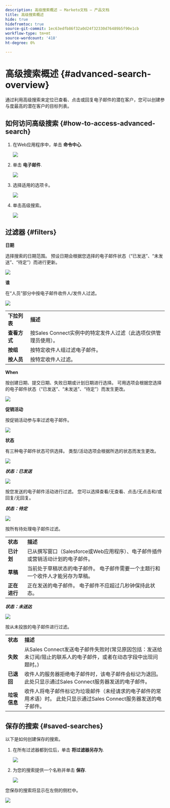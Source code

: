 ```yaml
---
description: 高级搜索概述 — Marketo文档 — 产品文档
title: 高级搜索概述
hide: true
hidefromtoc: true
source-git-commit: 1ec63edfb86f32a0d24f32330d76489b5f90e1cb
workflow-type: tm+mt
source-wordcount: '418'
ht-degree: 0%

---
```


# 高级搜索概述 {#advanced-search-overview}

通过利用高级搜索来定位已查看、点击或回复电子邮件的潜在客户，您可以创建参与度最高的潜在客户的目标列表。

## 如何访问高级搜索 {#how-to-access-advanced-search}

1. 在Web应用程序中，单击 **命令中心**.

   ![](assets/advanced-search-overview-1.png)

1. 单击 **电子邮件**.

   ![](assets/advanced-search-overview-2.png)

1. 选择适用的选项卡。

   ![](assets/advanced-search-overview-3.png)

1. 单击高级搜索。

   ![](assets/advanced-search-overview-4.png)

## 过滤器 {#filters}

**日期**

选择搜索的日期范围。 预设日期会根据您选择的电子邮件状态（“已发送”、“未发送”、“待定”）而进行更新。

![](assets/advanced-search-overview-5.png)

**谁**

在“人员”部分中按电子邮件收件人/发件人过滤。

![](assets/advanced-search-overview-6.png)

<table>
 <tr>
  <td><strong>下拉列表</strong></td>
  <td><strong>描述</strong></td>
 </tr>
 <tr>
  <td><strong>查看方式</strong></td>
  <td>按Sales Connect实例中的特定发件人过滤（此选项仅供管理员使用）。</td>
 </tr>
 <tr>
  <td><strong>按组</strong></td>
  <td>按特定收件人组过滤电子邮件。</td>
 </tr>
 <tr>
  <td><strong>按人员</strong></td>
  <td>按特定收件人过滤。</td>
 </tr>
</table>

**When**

按创建日期、提交日期、失败日期或计划日期进行选择。 可用选项会根据您选择的电子邮件状态（“已发送”、“未发送”、“待定”）而发生更改。

![](assets/advanced-search-overview-7.png)

**促销活动**

按促销活动参与率过滤电子邮件。

![](assets/advanced-search-overview-8.png)

**状态**

有三种电子邮件状态可供选择。 类型/活动选项会根据所选的状态而发生更改。

![](assets/advanced-search-overview-9.png)

_**状态：已发送**_

![](assets/advanced-search-overview-10.png)

按您发送的电子邮件活动进行过滤。 您可以选择查看/无查看、点击/无点击和/或回复/无回复。

_**状态：待定**_

![](assets/advanced-search-overview-11.png)

按所有待处理电子邮件过滤。

<table>
 <tr>
  <td><strong>状态</strong></td>
  <td><strong>描述</strong></td>
 </tr>
 <tr>
  <td><strong>已计划</strong></td>
  <td>已从撰写窗口（Salesforce或Web应用程序）、电子邮件插件或营销活动计划的电子邮件。</td>
 </tr>
 <tr>
  <td><strong>草稿</strong></td>
  <td>当前处于草稿状态的电子邮件。 电子邮件需要一个主题行和一个收件人才能另存为草稿。</td>
 </tr>
 <tr>
  <td><strong>正在进行</strong></td>
  <td>正在发送的电子邮件。 电子邮件不应超过几秒钟保持此状态。</td>
 </tr>
</table>

_**状态：未送达**_

![](assets/advanced-search-overview-12.png)

按从未投放的电子邮件进行过滤。

<table>
 <tr>
  <td><strong>状态</strong></td>
  <td><strong>描述</strong></td>
 </tr>
 <tr>
  <td><strong>失败</strong></td>
  <td>从Sales Connect发送电子邮件失败时(常见原因包括：发送给未订阅/阻止的联系人的电子邮件，或者在动态字段中出现问题时。)</td>
 </tr>
 <tr>
  <td><strong>已退回</strong></td>
  <td>收件人的服务器拒绝电子邮件时，该电子邮件会标记为退回。 此处只显示通过Sales Connect服务器发送的电子邮件。</td>
 </tr>
 <tr>
  <td><strong>垃圾信息</strong></td>
  <td>收件人将电子邮件标记为垃圾邮件（未经请求的电子邮件的常用术语）时。 此处只显示通过Sales Connect服务器发送的电子邮件。</td>
 </tr>
</table>

## 保存的搜索 {#saved-searches}

以下是如何创建保存的搜索。

1. 在所有过滤器都到位后，单击 **将过滤器另存为**.

   ![](assets/advanced-search-overview-13.png)

1. 为您的搜索提供一个名称并单击 **保存**.

   ![](assets/advanced-search-overview-14.png)

您保存的搜索将显示在左侧的侧栏中。

![](assets/advanced-search-overview-15.png)
